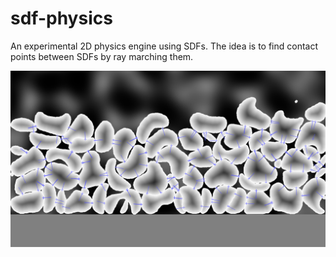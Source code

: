 # sdf-physics
An experimental 2D physics engine using SDFs. The idea is to find contact points between SDFs by ray marching them. 

![Screenshot](sdfphysics.png)
